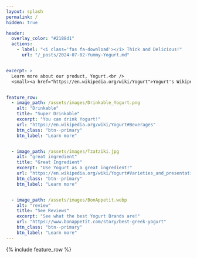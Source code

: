 ```yaml
---
layout: splash
permalink: /
hidden: true

header:
  overlay_color: "#2188d1"
  actions:
    - label: "<i class='fas fa-download'></i> Thick and Delicious!"
      url: "/_posts/2024-07-02-Yummy-Yogurt.md"


excerpt: >
  Learn more about our product, Yogurt.<br />
  <small><a href="https://en.wikipedia.org/wiki/Yogurt">Yogurt's Wikipedia Page</a></small>


feature_row:
  - image_path: /assets/images/Drinkable_Yogurt.png
    alt: "Drinkable"
    title: "Super Drinkable"
    excerpt: "You can drink Yogurt!"
    url: "https://en.wikipedia.org/wiki/Yogurt#Beverages"
    btn_class: "btn--primary"
    btn_label: "Learn more"


  - image_path: /assets/images/Tzatziki.jpg
    alt: "great ingredient"
    title: "Great Ingredient"
    excerpt: "Use Yogurt as a great ingredient!"
    url: "https://en.wikipedia.org/wiki/Yogurt#Varieties_and_presentation"
    btn_class: "btn--primary"
    btn_label: "Learn more"


  - image_path: /assets/images/BonAppetit.webp
    alt: "review"
    title: "See Reviews"
    excerpt: "See what the best Yogurt Brands are!"
    url: "https://www.bonappetit.com/story/best-greek-yogurt"
    btn_class: "btn--primary"
    btn_label: "Learn more"      
---
```


{% include feature_row %}